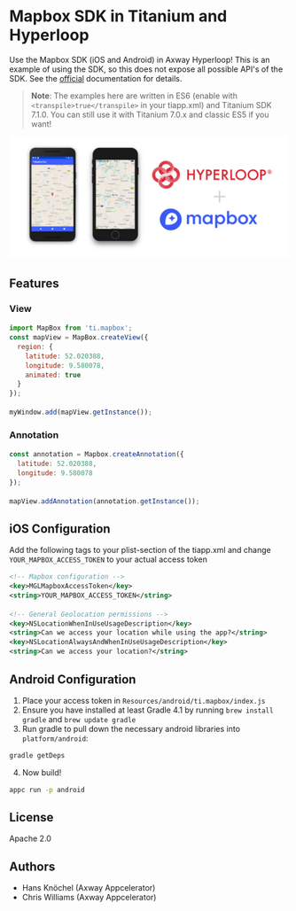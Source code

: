 # Mapbox SDK in Titanium and Hyperloop

Use the Mapbox SDK (iOS and Android) in Axway Hyperloop! This is an example of using the SDK, so this does not 
expose all possible API's of the SDK. See the [official](https://www.mapbox.com/ios-sdk/) documentation for details.

> **Note**: The examples here are written in ES6 (enable with `<transpile>true</transpile>` in your tiapp.xml) and Titanium SDK 7.1.0. You can still use it with Titanium 7.0.x and classic ES5 if you want!

<img src="example.jpg" width="800" alt="Mapbox SDK in Axway Hyperloop" />

## Features

### View

```js
import MapBox from 'ti.mapbox';
const mapView = MapBox.createView({
  region: {
    latitude: 52.020388,
    longitude: 9.580078,
    animated: true
  }
});

myWindow.add(mapView.getInstance());
```

### Annotation

```js
const annotation = Mapbox.createAnnotation({
  latitude: 52.020388,
  longitude: 9.580078
});

mapView.addAnnotation(annotation.getInstance());
```

## iOS Configuration

Add the following tags to your plist-section of the tiapp.xml and change `YOUR_MAPBOX_ACCESS_TOKEN` to your
actual access token
```xml
<!-- Mapbox configuration -->
<key>MGLMapboxAccessToken</key>
<string>YOUR_MAPBOX_ACCESS_TOKEN</string>

<!-- General Geolocation permissions -->
<key>NSLocationWhenInUseUsageDescription</key>
<string>Can we access your location while using the app?</string>
<key>NSLocationAlwaysAndWhenInUseUsageDescription</key>
<string>Can we access your location?</string>
```

## Android Configuration
1. Place your access token in `Resources/android/ti.mapbox/index.js`
2. Ensure you have installed at least Gradle 4.1 by running `brew install gradle` and `brew update gradle`
3. Run gradle to pull down the necessary android libraries into `platform/android`:
```sh
gradle getDeps
```
4. Now build!
```sh
appc run -p android
```

## License

Apache 2.0

## Authors

- Hans Knöchel (Axway Appcelerator)
- Chris Williams (Axway Appcelerator)
